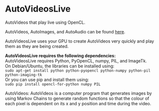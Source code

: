 # AutoVideosLive
AutoVideos that play live using OpenCL.

AutoVideos, AutoImages, and AutoAudio can be found [here](https://https://github.com/pommicket/AutoArtGPU).

AutoVideosLive uses your GPU to create AutoVideos very quickly and play them as they are being created.

**AutoVideosLive requires the following dependencies:**  
AutoVideosLive requires Python, PyOpenCL, numpy, PIL, and ImageTk.  
On Debian/Ubuntu, the libraries can be installed using:  
`sudo apt-get install python python-pyopencl python-numpy python-pil python-imaging-tk`  
Or you can use pip and install them using:  
`sudo pip install opencl-for-python numpy PIL`


AutoVideos: AutoVideos is a computer program that generates images by using Markov Chains to generate random functions so that the colour of each pixel is dependent on its x and y position and time during the video.

